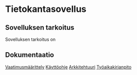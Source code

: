 # Tietokantasovellus

## Sovelluksen tarkoitus

Sovelluksen tarkoitus on 

## Dokumentaatio

[Vaatimusmäärittely](https://github.com/juliapalorinne/tietokantasovellus/blob/master/documentation/vaatimusmaarittely.md)
[Käyttöohje](https://github.com/juliapalorinne/tietokantasovellus/blob/master/documentation/kayttoohje.md)
[Arkkitehtuuri](https://github.com/juliapalorinne/tietokantasovellus/blob/master/documentation/arkkitehtuuri.md)
[Työaikakirjanpito](https://github.com/juliapalorinne/tietokantasovellus/blob/master/documentation/tyoaikakirjanpito.md)
